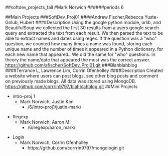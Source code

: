 ##softdev_projects_fall
#Mark Norwich
######periods 6

##Main Projects
###SoftDev_Proj01
####Andrew Fischer,Rebecca Yuste-Golub, Hubert 
####Description 
Using the google python module, urlib, and BeautifulSoup we collected the first 30 results from a users google search query and extracted the text from each result.  We then parsed the text to be able to extract names and dates using regex.  If the question was a "who" question, we counted how many times a name was found, storing each unique name and the number of times it appeared in a Python dictionary. for each new name that appeared..  We did the same for "who" questions.  In theory the name/date that appeared the most was the correct answer. 
https://github.com/afischer/SoftDev_Proj01.git
###Blahblahblog
####Terrance L, Lawrence Lim, Corrin Ofenholley
####Description 
Created a website where users can post blogs, see other blog posts and comment on previously made blogs.  All data was stored using MongoDB.  
https://github.com/corrrin9797/blahblahblog.git
##Mini Projects
<ul>
<li>intro-proj 1
  <ul>
  <li>Mark Norwich, Justin Kim
    <ul>
    <li>/6/intro-proj1/justin-mark/</li>
    </ul>
  </li>
  </ul>
  </li>
</ul>
<ul>
<li>Regexp
  <ul>
  <li>Mark Norwich, Aaron M. 
    <ul>
    <li>/6/regexp/aaron_mark/</li>
    </ul>
  </li>
  </ul>
  </li>
</ul>
<ul>
<li>Login
  <ul>
  <li>Mark Norwich, Corrin Ofenholley
    <ul>
    <li>https://github.com/corrrin9797/mongologin.git</li>
    </ul>
  </li>
  </ul>
  </li>
</ul>

    


